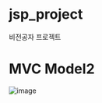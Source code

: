 # jsp_project
비전공자 프로젝트

# MVC Model2
![image](https://user-images.githubusercontent.com/69854865/104154042-3b488c00-5427-11eb-86ff-3edbb61e20e2.png)
